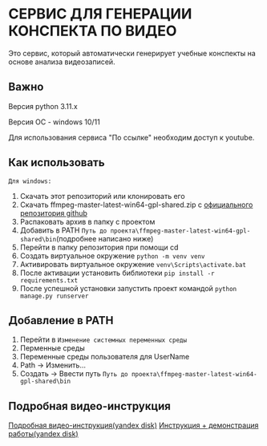 # СЕРВИС ДЛЯ ГЕНЕРАЦИИ КОНСПЕКТА ПО ВИДЕО
Это сервис, который автоматически генерирует учебные
конспекты на основе анализа видеозаписей.

## Важно
Версия python 3.11.x

Версия ОС - windows 10/11

Для использования сервиса "По ссылке" необходим доступ к youtube.

## Как использовать
`Для windows:`
1. Скачать этот репозиторий или клонировать его
2. Скачать ffmpeg-master-latest-win64-gpl-shared.zip с [официального репозитория github](https://github.com/btbn/ffmpeg-builds/releases)
3. Распаковать архив в папку с проектом
4. Добавить в PATH `Путь до проекта\ffmpeg-master-latest-win64-gpl-shared\bin`(подробнее написано ниже)
5. Перейти в папку репозитория при помощи cd
6. Создать виртуальное окружение `python -m venv venv`
7. Активировать виртуальное окружение `venv\Scripts\activate.bat`
8. После активации установить библиотеки `pip install -r requirements.txt`
9. После успешной установки запустить проект командой `python manage.py runserver`

## Добавление в PATH
1. Перейти в `Изменение системных переменных среды`
2. Перменные среды
3. Переменные среды пользователя для UserName
4. Path -> Изменить...
5. Создать -> Ввести путь `Путь до проекта\ffmpeg-master-latest-win64-gpl-shared\bin`

## Подробная видео-инструкция
[Подробная видео-инструкция(yandex disk)](https://disk.yandex.ru/i/LFwOiiVR7x8uJg)
[Инструкция + демонстрация работы(yandex disk)](https://disk.yandex.ru/i/9Gc1espcPftI7w)
